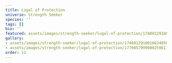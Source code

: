 ```yaml
---
title: Lugal of Protection
universe: Strength Seeker
species: ''
tags: []
bio: ''
featured: assets/images/strength-seeker/lugal-of-protection/1748812910816624858_3-4.jpg
gallery:
- assets/images/strength-seeker/lugal-of-protection/1748812910816624858_3-4.jpg
- assets/images/strength-seeker/lugal-of-protection/1770857999080259817_1-4.jpg
order: 11
---
```

